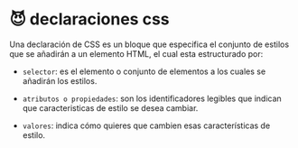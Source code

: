 # :smiling_imp: declaraciones css

Una declaración de CSS es un bloque que especifica el conjunto de estilos que se añadirán a un elemento HTML, el cual esta estructurado por: 
<br>

* `selector`:  es el elemento o conjunto de elementos a los cuales se añadirán los estilos.
  
* `atributos o propiedades`: son los identificadores legibles que indican que caracteristicas de estilo se desea cambiar.
  
* `valores`:  indica cómo quieres que cambien esas características de estilo.

  <br>
  
